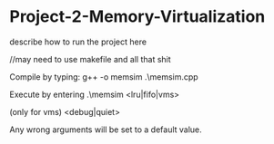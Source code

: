 # Project-2-Memory-Virtualization

describe how to run the project here

//may need to use makefile and all that shit

Compile by typing:
g++ -o memsim .\memsim.cpp 

Execute by entering
.\memsim <tracefile> <nframes> <lru|fifo|vms> <p>(only for vms) <debug|quiet>


Any wrong arguments will be set to a default value. 

